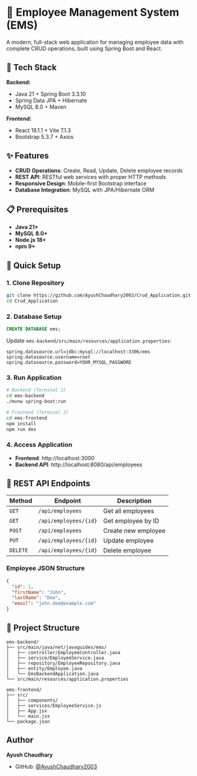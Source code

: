# 🏢 Employee Management System (EMS)

A modern, full-stack web application for managing employee data with complete CRUD operations, built using Spring Boot and React.

## 🚀 Tech Stack

**Backend:**
- Java 21 + Spring Boot 3.3.10
- Spring Data JPA + Hibernate
- MySQL 8.0 + Maven

**Frontend:**
- React 19.1.1 + Vite 7.1.3
- Bootstrap 5.3.7 + Axios

## ✨ Features

- **CRUD Operations**: Create, Read, Update, Delete employee records
- **REST API**: RESTful web services with proper HTTP methods
- **Responsive Design**: Mobile-first Bootstrap interface
- **Database Integration**: MySQL with JPA/Hibernate ORM

## 📋 Prerequisites

- **Java 21+**
- **MySQL 8.0+**  
- **Node.js 18+**
- **npm 9+**

## 🔧 Quick Setup

### 1. Clone Repository
```bash
git clone https://github.com/AyushChaudhary2003/Crud_Application.git
cd Crud_Application
```

### 2. Database Setup
```sql
CREATE DATABASE ems;
```

Update `ems-backend/src/main/resources/application.properties`:
```properties
spring.datasource.url=jdbc:mysql://localhost:3306/ems
spring.datasource.username=root
spring.datasource.password=YOUR_MYSQL_PASSWORD
```

### 3. Run Application
```bash
# Backend (Terminal 1)
cd ems-backend
./mvnw spring-boot:run

# Frontend (Terminal 2) 
cd ems-frontend
npm install
npm run dev
```

### 4. Access Application
- **Frontend**: http://localhost:3000
- **Backend API**: http://localhost:8080/api/employees

## 📡 REST API Endpoints

| Method | Endpoint | Description |
|--------|----------|-------------|
| `GET` | `/api/employees` | Get all employees |
| `GET` | `/api/employees/{id}` | Get employee by ID |
| `POST` | `/api/employees` | Create new employee |
| `PUT` | `/api/employees/{id}` | Update employee |
| `DELETE` | `/api/employees/{id}` | Delete employee |

### Employee JSON Structure
```json
{
  "id": 1,
  "firstName": "John",
  "lastName": "Doe", 
  "email": "john.doe@example.com"
}
```

## 📁 Project Structure

```
ems-backend/
├── src/main/java/net/javaguides/ems/
│   ├── controller/EmployeeController.java
│   ├── service/EmployeeService.java
│   ├── repository/EmployeeRepository.java
│   ├── entity/Employee.java
│   └── EmsBackendApplication.java
└── src/main/resources/application.properties

ems-frontend/
├── src/
│   ├── components/
│   ├── services/EmployeeService.js
│   ├── App.jsx
│   └── main.jsx
└── package.json
```

## Author

**Ayush Chaudhary**
- GitHub: [@AyushChaudhary2003](https://github.com/AyushChaudhary2003)
